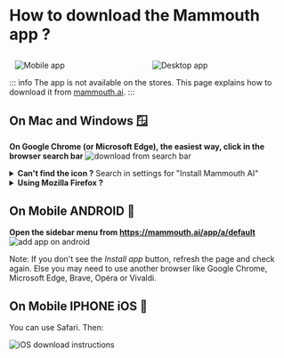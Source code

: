 # How to download the Mammouth app ?

## 

<div style="display: flex; margin: 10px;">
    <div style="flex: 1, text-align: center; margin-right: 10px;">
        <img src="/docs/how-to-download-the-mammouth-app/mobile_app.png" alt="Mobile app" style="max-width: 100%; max-height: 250px; object-fit: contain;">
    </div>
    <div class="desktop-only" style="flex: 1; text-align: center; margin-left: 10px;">
        <img src="/docs/how-to-download-the-mammouth-app/desktop_app.png" alt="Desktop app" style="max-width: 100%; max-height: 250px; object-fit: contain;">
    </div>
</div>

::: info The app is not available on the stores. This page explains how to download it from [mammouth.ai](http://mammouth.ai).
:::

<!-- Desktop Instructions -->
<div class="desktop-only">

## On Mac and Windows 🪟

**On Google Chrome (or Microsoft Edge), the easiest way, click in the browser search bar**
<img src="/docs/how-to-download-the-mammouth-app/download_from_search_bar.png" alt="download from search bar">

<details>
<summary><strong>Can't find the icon ?</strong> Search in settings for "Install Mammouth AI"</summary>
<img src="/docs/how-to-download-the-mammouth-app/fa858bb3-ef5b-44c5-bb5a-a9a1085f3de1.png" alt="download mammouth desktop app" style="max-height: 850px" >
</details>
<details>
<summary><strong>Using Mozilla Firefox ? </strong></summary> Unfortunately, Firefox doesn't support the Mammouth app. You'll need to open another browser to install Mammouth.
</details>
</div>

## On Mobile ANDROID 🤖

**Open the sidebar menu from https://mammouth.ai/app/a/default**
<img src="/docs/how-to-download-the-mammouth-app/download_from_sidebar_underlined_EN.png" alt="add app on android" style="max-width: 100%; max-height: 380px" >

Note: If you don't see the *Install app* button, refresh the page and check again. Else you may need to use another browser like Google Chrome, Microsoft Edge, Brave, Opéra or Vivaldi.

## On Mobile IPHONE iOS 🍏

<p>You can use Safari. Then:</p>
<img src="/docs/how-to-download-the-mammouth-app/iOS_image_for_app_download_revamp.jpg" alt="iOS download instructions">

<style>
    @media (max-width: 768px) {
        .desktop-only {
            display: none;
        }
    }
</style>
